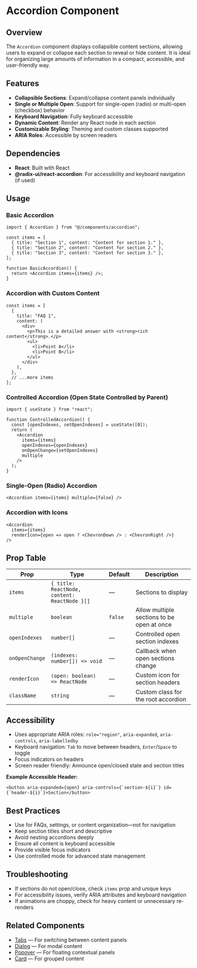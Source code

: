 # Accordion Component

## Overview

The `Accordion` component displays collapsible content sections, allowing users to expand or collapse each section to reveal or hide content. It is ideal for organizing large amounts of information in a compact, accessible, and user-friendly way.

## Features
- **Collapsible Sections**: Expand/collapse content panels individually
- **Single or Multiple Open**: Support for single-open (radio) or multi-open (checkbox) behavior
- **Keyboard Navigation**: Fully keyboard accessible
- **Dynamic Content**: Render any React node in each section
- **Customizable Styling**: Theming and custom classes supported
- **ARIA Roles**: Accessible by screen readers

## Dependencies
- **React**: Built with React
- **@radix-ui/react-accordion**: For accessibility and keyboard navigation (if used)

## Usage

### Basic Accordion

```tsx
import { Accordion } from "@/components/accordion";

const items = [
  { title: "Section 1", content: "Content for section 1." },
  { title: "Section 2", content: "Content for section 2." },
  { title: "Section 3", content: "Content for section 3." },
];

function BasicAccordion() {
  return <Accordion items={items} />;
}
```

### Accordion with Custom Content

```tsx
const items = [
  {
    title: "FAQ 1",
    content: (
      <div>
        <p>This is a detailed answer with <strong>rich content</strong>.</p>
        <ul>
          <li>Point A</li>
          <li>Point B</li>
        </ul>
      </div>
    ),
  },
  // ...more items
];
```

### Controlled Accordion (Open State Controlled by Parent)

```tsx
import { useState } from "react";

function ControlledAccordion() {
  const [openIndexes, setOpenIndexes] = useState([0]);
  return (
    <Accordion
      items={items}
      openIndexes={openIndexes}
      onOpenChange={setOpenIndexes}
      multiple
    />
  );
}
```

### Single-Open (Radio) Accordion

```tsx
<Accordion items={items} multiple={false} />
```

### Accordion with Icons

```tsx
<Accordion
  items={items}
  renderIcon={open => open ? <ChevronDown /> : <ChevronRight />}
/>
```

## Prop Table

| Prop         | Type                           | Default   | Description                                      |
|--------------|--------------------------------|-----------|--------------------------------------------------|
| `items`      | `{ title: ReactNode, content: ReactNode }[]` | —         | Sections to display                              |
| `multiple`   | `boolean`                      | `false`   | Allow multiple sections to be open at once        |
| `openIndexes`| `number[]`                     | —         | Controlled open section indexes                  |
| `onOpenChange`| `(indexes: number[]) => void`  | —         | Callback when open sections change               |
| `renderIcon` | `(open: boolean) => ReactNode` | —         | Custom icon for section headers                  |
| `className`  | `string`                       | —         | Custom class for the root accordion              |

## Accessibility

- Uses appropriate ARIA roles: `role="region"`, `aria-expanded`, `aria-controls`, `aria-labelledby`
- Keyboard navigation: `Tab` to move between headers, `Enter`/`Space` to toggle
- Focus indicators on headers
- Screen reader friendly: Announce open/closed state and section titles

**Example Accessible Header:**
```tsx
<button aria-expanded={open} aria-controls={`section-${i}`} id={`header-${i}`}>Section</button>
```

## Best Practices
- Use for FAQs, settings, or content organization—not for navigation
- Keep section titles short and descriptive
- Avoid nesting accordions deeply
- Ensure all content is keyboard accessible
- Provide visible focus indicators
- Use controlled mode for advanced state management

## Troubleshooting
- If sections do not open/close, check `items` prop and unique keys
- For accessibility issues, verify ARIA attributes and keyboard navigation
- If animations are choppy, check for heavy content or unnecessary re-renders

## Related Components
- [Tabs](./tabs.md) — For switching between content panels
- [Dialog](./dialog.md) — For modal content
- [Popover](./popover.md) — For floating contextual panels
- [Card](./card.md) — For grouped content